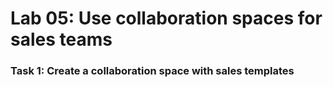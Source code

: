 # Lab 05: Use collaboration spaces for sales teams 

### Task 1: Create a collaboration space with sales templates
